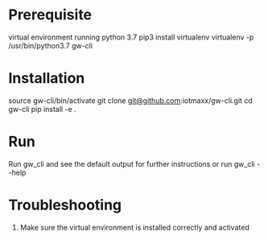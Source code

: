# Prerequisite

virtual environment running python 3.7
pip3 install virtualenv
virtualenv -p /usr/bin/python3.7 gw-cli

# Installation

source gw-cli/bin/activate
git clone git@github.com:iotmaxx/gw-cli.git
cd gw-cli
pip install -e .

# Run

Run gw_cli and see the default output for further instructions or run gw_cli --help

# Troubleshooting

1. Make sure the virtual environment is installed correctly and activated
